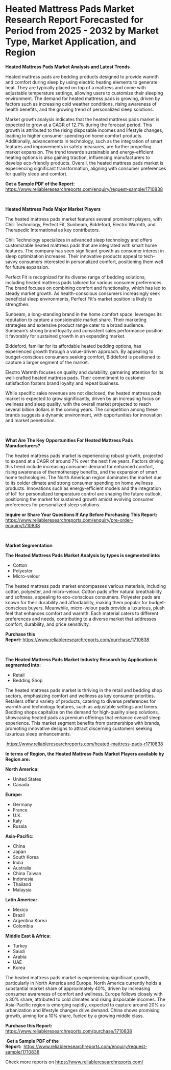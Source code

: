 <p><h1>Heated Mattress Pads Market Research Report Forecasted for Period from 2025 -  2032 by Market Type, Market Application, and Region</h1></p><p><strong>Heated Mattress Pads Market Analysis and Latest Trends</strong></p>
<p><p>Heated mattress pads are bedding products designed to provide warmth and comfort during sleep by using electric heating elements to generate heat. They are typically placed on top of a mattress and come with adjustable temperature settings, allowing users to customize their sleeping environment. The demand for heated mattress pads is growing, driven by factors such as increasing cold weather conditions, rising awareness of health benefits, and the growing trend of personalized sleep solutions.</p><p>Market growth analysis indicates that the heated mattress pads market is expected to grow at a CAGR of 12.7% during the forecast period. This growth is attributed to the rising disposable incomes and lifestyle changes, leading to higher consumer spending on home comfort products. Additionally, advancements in technology, such as the integration of smart features and improvements in safety measures, are further propelling market expansion. The trend towards sustainable and energy-efficient heating options is also gaining traction, influencing manufacturers to develop eco-friendly products. Overall, the heated mattress pads market is experiencing significant transformation, aligning with consumer preferences for quality sleep and comfort.</p></p>
<p><strong>Get a Sample PDF of the Report:&nbsp;</strong> <a href="https://www.reliableresearchreports.com/enquiry/request-sample/1710838?utm_campaign=3557&utm_medium=2&utm_source=Github&utm_content=ia&utm_term=04042025&utm_id=heated-mattress-pads">https://www.reliableresearchreports.com/enquiry/request-sample/1710838</a></p>
<p>&nbsp;</p>
<p><strong>Heated Mattress Pads Major Market Players</strong></p>
<p><p>The heated mattress pads market features several prominent players, with Chili Technology, Perfect Fit, Sunbeam, Biddeford, Electro Warmth, and Therapedic International as key contributors. </p><p>Chili Technology specializes in advanced sleep technology and offers customizable heated mattress pads that are integrated with smart home features. The company has seen significant growth as consumer interest in sleep optimization increases. Their innovative products appeal to tech-savvy consumers interested in personalized comfort, positioning them well for future expansion.</p><p>Perfect Fit is recognized for its diverse range of bedding solutions, including heated mattress pads tailored for various consumer preferences. The brand focuses on combining comfort and functionality, which has led to steady market growth. As health-conscious consumers increasingly seek beneficial sleep environments, Perfect Fit's market position is likely to strengthen.</p><p>Sunbeam, a long-standing brand in the home comfort space, leverages its reputation to capture a considerable market share. Their marketing strategies and extensive product range cater to a broad audience. Sunbeam’s strong brand loyalty and consistent sales performance position it favorably for sustained growth in an expanding market.</p><p>Biddeford, familiar for its affordable heated bedding options, has experienced growth through a value-driven approach. By appealing to budget-conscious consumers seeking comfort, Biddeford is positioned to capture a larger segment of the market.</p><p>Electro Warmth focuses on quality and durability, garnering attention for its well-crafted heated mattress pads. Their commitment to customer satisfaction fosters brand loyalty and repeat business.</p><p>While specific sales revenues are not disclosed, the heated mattress pads market is expected to grow significantly, driven by an increasing focus on wellness and sleep quality, with the overall market projected to reach several billion dollars in the coming years. The competition among these brands suggests a dynamic environment, with opportunities for innovation and market penetration.</p></p>
<p>&nbsp;</p>
<p><strong>What Are The Key Opportunities For Heated Mattress Pads Manufacturers?</strong></p>
<p><p>The heated mattress pads market is experiencing robust growth, projected to expand at a CAGR of around 7% over the next five years. Factors driving this trend include increasing consumer demand for enhanced comfort, rising awareness of thermotherapy benefits, and the expansion of smart home technologies. The North American region dominates the market due to its colder climate and strong consumer spending on home wellness products. Innovations such as energy-efficient models and the integration of IoT for personalized temperature control are shaping the future outlook, positioning the market for sustained growth amidst evolving consumer preferences for personalized sleep solutions.</p></p>
<p><strong>Inquire or Share Your Questions If Any Before Purchasing This Report:</strong> <a href="https://www.reliableresearchreports.com/enquiry/pre-order-enquiry/1710838?utm_campaign=3557&utm_medium=2&utm_source=Github&utm_content=ia&utm_term=04042025&utm_id=heated-mattress-pads">https://www.reliableresearchreports.com/enquiry/pre-order-enquiry/1710838</a></p>
<p>&nbsp;</p>
<p><strong>Market Segmentation</strong></p>
<p><strong>The Heated Mattress Pads Market Analysis by types is segmented into:</strong></p>
<p><ul><li>Cotton</li><li>Polyester</li><li>Micro-velour</li></ul></p>
<p><p>The heated mattress pads market encompasses various materials, including cotton, polyester, and micro-velour. Cotton pads offer natural breathability and softness, appealing to eco-conscious consumers. Polyester pads are known for their durability and affordability, making them popular for budget-conscious buyers. Meanwhile, micro-velour pads provide a luxurious, plush feel that enhances comfort and warmth. Each material caters to different preferences and needs, contributing to a diverse market that addresses comfort, durability, and price sensitivity.</p></p>
<p><strong>Purchase this Report:&nbsp;</strong><a href="https://www.reliableresearchreports.com/purchase/1710838?utm_campaign=3557&utm_medium=2&utm_source=Github&utm_content=ia&utm_term=04042025&utm_id=heated-mattress-pads">https://www.reliableresearchreports.com/purchase/1710838</a></p>
<p>&nbsp;</p>
<p><strong>The Heated Mattress Pads Market Industry Research by Application is segmented into:</strong></p>
<p><ul><li>Retail</li><li>Bedding Shop</li></ul></p>
<p><p>The heated mattress pads market is thriving in the retail and bedding shop sectors, emphasizing comfort and wellness as key consumer priorities. Retailers offer a variety of products, catering to diverse preferences for warmth and technology features, such as adjustable settings and timers. Bedding shops capitalize on the demand for high-quality sleep solutions, showcasing heated pads as premium offerings that enhance overall sleep experience. This market segment benefits from partnerships with brands, promoting innovative designs to attract discerning customers seeking luxurious sleep enhancements.</p></p>
<p><a href="https://www.reliableresearchreports.com/heated-mattress-pads-r1710838?utm_campaign=3557&utm_medium=2&utm_source=Github&utm_content=ia&utm_term=04042025&utm_id=heated-mattress-pads">&nbsp;https://www.reliableresearchreports.com/heated-mattress-pads-r1710838</a></p>
<p><strong>In terms of Region, the Heated Mattress Pads Market Players available by Region are:</strong></p>
<p>
    <p> <strong> North America: </strong>
        <ul>
            <li>United States</li>
            <li>Canada</li>
        </ul>
        </p> 
    <p> <strong> Europe: </strong>
        <ul>
            <li>Germany</li>
            <li>France</li>
            <li>U.K.</li>
            <li>Italy</li>
            <li>Russia</li>
        </ul>
        </p> 
    <p> <strong> Asia-Pacific: </strong>
        <ul>
            <li>China</li>
            <li>Japan</li>
            <li>South Korea</li>
            <li>India</li>
            <li>Australia</li>
            <li>China Taiwan</li>
            <li>Indonesia</li>
            <li>Thailand</li>
            <li>Malaysia</li>
        </ul>
        </p> 
    <p> <strong> Latin America: </strong>
        <ul>
            <li>Mexico</li>
            <li>Brazil</li>
            <li>Argentina Korea</li>
            <li>Colombia</li>
        </ul>
        </p> 
    <p> <strong> Middle East & Africa: </strong>
        <ul>
            <li>Turkey</li>
            <li>Saudi</li>
            <li>Arabia</li>
            <li>UAE</li>
            <li>Korea</li>
        </ul>
    </p>
    </p>
<p><p>The heated mattress pads market is experiencing significant growth, particularly in North America and Europe. North America currently holds a substantial market share of approximately 40%, driven by increasing consumer awareness of comfort and wellness. Europe follows closely with a 30% share, attributed to cold climates and rising disposable incomes. The Asia-Pacific region is emerging rapidly, expected to capture around 20% as urbanization and lifestyle changes drive demand. China shows promising growth, aiming for a 10% share, fueled by a growing middle class.</p></p>
<p><strong>Purchase this Report: </strong><a href="https://www.reliableresearchreports.com/purchase/1710838?utm_campaign=3557&utm_medium=2&utm_source=Github&utm_content=ia&utm_term=04042025&utm_id=heated-mattress-pads">https://www.reliableresearchreports.com/purchase/1710838</a></p>
<p>&nbsp;<strong>Get a Sample PDF of the Report:&nbsp;&nbsp;</strong><a href="https://www.reliableresearchreports.com/enquiry/request-sample/1710838?utm_campaign=3557&utm_medium=2&utm_source=Github&utm_content=ia&utm_term=04042025&utm_id=heated-mattress-pads">https://www.reliableresearchreports.com/enquiry/request-sample/1710838</a></p>
<p><strong></strong></p>
<p>Check more reports on <a href="https://www.reliableresearchreports.com/?utm_campaign=3557&utm_medium=2&utm_source=Github&utm_content=ia&utm_term=04042025&utm_id=heated-mattress-pads">https://www.reliableresearchreports.com/</a></p>